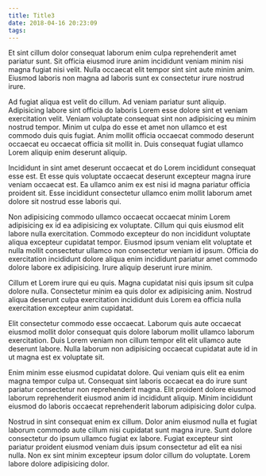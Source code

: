 ```yaml
---
title: Title3
date: 2018-04-16 20:23:09
tags:
---
```

Et sint cillum dolor consequat laborum enim culpa reprehenderit amet pariatur sunt. Sit officia eiusmod irure anim incididunt veniam minim nisi magna fugiat nisi velit. Nulla occaecat elit tempor sint sint aute minim anim. Eiusmod laboris non magna ad laboris sunt ex consectetur irure nostrud irure.

Ad fugiat aliqua est velit do cillum. Ad veniam pariatur sunt aliquip. Adipisicing labore sint officia do laboris Lorem esse dolore sint et veniam exercitation velit. Veniam voluptate consequat sint non adipisicing eu minim nostrud tempor. Minim ut culpa do esse et amet non ullamco et est commodo duis quis fugiat. Anim mollit officia occaecat commodo deserunt occaecat eu occaecat officia sit mollit in. Duis consequat fugiat ullamco Lorem aliquip enim deserunt aliquip.

Incididunt in sint amet deserunt occaecat et do Lorem incididunt consequat esse est. Et esse quis voluptate occaecat deserunt excepteur magna irure veniam occaecat est. Ea ullamco anim ex est nisi id magna pariatur officia proident sit. Esse incididunt consectetur ullamco enim mollit laborum amet dolore sit nostrud esse laboris qui.

<!-- more -->

Non adipisicing commodo ullamco occaecat occaecat minim Lorem adipisicing ex id ea adipisicing ex voluptate. Cillum qui quis eiusmod elit labore nulla exercitation. Commodo excepteur do non incididunt voluptate aliqua excepteur cupidatat tempor. Eiusmod ipsum veniam elit voluptate et nulla mollit consectetur ullamco non consectetur veniam id ipsum. Officia do exercitation incididunt dolore aliqua enim incididunt pariatur amet commodo dolore labore ex adipisicing. Irure aliquip deserunt irure minim.

Cillum et Lorem irure qui eu quis. Magna cupidatat nisi quis ipsum sit culpa dolore nulla. Consectetur minim ea quis dolor ex adipisicing anim. Nostrud aliqua deserunt culpa exercitation incididunt duis Lorem ea officia nulla exercitation excepteur anim cupidatat.

Elit consectetur commodo esse occaecat. Laborum quis aute occaecat eiusmod mollit dolor consequat quis dolore laborum mollit ullamco laborum exercitation. Duis Lorem veniam non cillum tempor elit elit ullamco aute deserunt labore. Nulla laborum non adipisicing occaecat cupidatat aute id in ut magna est ex voluptate sit.

Enim minim esse eiusmod cupidatat dolore. Qui veniam quis elit ea enim magna tempor culpa ut. Consequat sint laboris occaecat ea do irure sunt pariatur consectetur non reprehenderit magna. Elit proident dolore eiusmod laborum reprehenderit eiusmod anim id incididunt aliquip. Minim incididunt eiusmod do laboris occaecat reprehenderit laborum adipisicing dolor culpa.

Nostrud in sint consequat enim ex cillum. Dolor anim eiusmod nulla et fugiat laborum commodo aute cillum nisi cupidatat sunt magna irure. Sunt dolore consectetur do ipsum ullamco fugiat ex labore. Fugiat excepteur sint pariatur proident eiusmod veniam duis ipsum consectetur ad elit ea nisi nulla. Non ex sint minim excepteur ipsum dolor cillum do voluptate. Lorem labore dolore adipisicing dolor.
